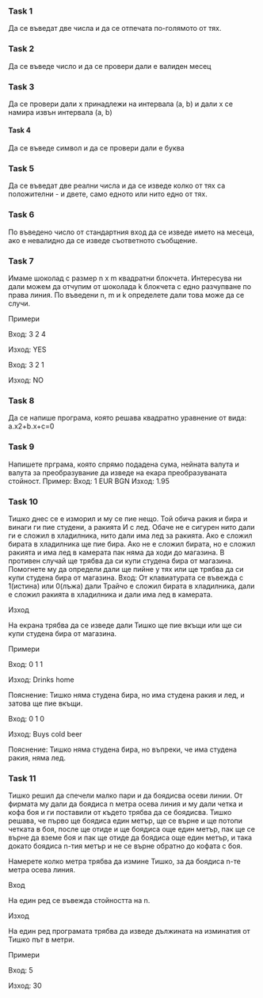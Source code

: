 ### Task 1
Да се въведат две числа и да се отпечата по-голямото от тях.

### Task 2
Да се въведе число и да се провери дали е валиден месец

### Task 3
Да се провери дали x принадлежи на интервала (a, b) и дали x се намира извън интервала (a, b)

#### Task 4
Да се въведе символ и да се провери дали е буква

### Task 5
Да се въведат две реални числа и да се изведе колко от тях са положителни - и двете, само едното или нито едно от тях.

### Task 6
По въведено число от стандартния вход да се изведе името на месеца, ако е невалидно да се изведе съответното съобщение.

### Task 7
Имаме шоколад с размер n x m квадратни блокчета. Интересува ни дали можем да отчупим от шоколада k блокчета с едно разчупване по права линия.
По въведени n, m и k определете дали това може да се случи.

Примери

Вход: 3 2 4

Изход: YES

Вход: 3 2 1

Изход: NO

### Task 8
Да се напише програма, която решава квадратно уравнение от вида: а.x2+b.x+c=0

### Task 9
Напишете прграма, която спрямо подадена сума, нейната валута и валута за преобразувание да изведе на екара преобразуваната стойност.
Пример:
Вход: 1 EUR BGN
Изход: 1.95

### Task 10
Тишко днес се е изморил и му се пие нещо. Той обича ракия и бира и винаги ги пие студени, а ракията И с лед. Обаче не е сигурен нито дали ги е сложил в хладилника, нито дали има лед за ракията. Ако е сложил бирата в хладилника ще пие бира. Ако не е сложил бирата, но е сложил ракията и има лед в камерата пак няма да ходи до магазина. В противен случай ще трябва да си купи студена бира от магазина. Помогнете му да определи дали ще пийне у тях или ще трябва да си купи студена бира от магазина.
Вход: От клавиатурата се въвежда с 1(истина) или 0(лъжа) дали Трайчо е сложил бирата в хладилника, дали е сложил ракията в хладилника и дали има лед в камерата.

Изход

На екрана трябва да се изведе дали Тишко ще пие вкъщи или ще си купи студена бира от магазина.

Примери

Вход: 0 1 1

Изход: Drinks home

Пояснение: Тишко няма студена бира, но има студена ракия и лед, и затова ще пие вкъщи.

Вход: 0 1 0

Изход: Buys cold beer

Пояснение: Тишко няма студена бира, но въпреки, че има студена ракия, няма лед.

### Task 11
Тишко решил да спечели малко пари и да боядисва осеви линии. От фирмата му дали да боядиса n метра осева линия и му дали четка и кофа боя и ги поставили от където трябва да се боядисва. Тишко решава, че първо ще боядиса един метър, ще се върне и ще потопи четката в боя, после ще отиде и ще боядиса още един метър, пак ще се върне да вземе боя и пак ще отиде да боядиса още един метър, и така докато боядиса n-тия метър и не се върне обратно до кофата с боя.

Намерете колко метра трябва да измине Тишко, за да боядиса n-те метра осева линия.

Вход

На един ред се въвежда стойността на n.

Изход

На един ред програмата трябва да изведе дължината на изминатия от Тишко път в метри.

Примери

Вход: 5

Изход: 30
